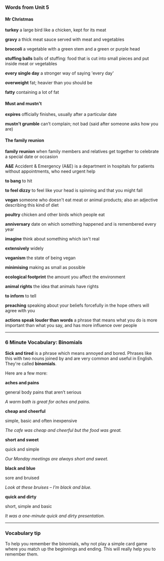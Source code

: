 ### Words from Unit 5  

#### Mr Christmas

**turkey**
a large bird like a chicken, kept for its meat

**gravy**
a thick meat sauce served with meat and vegetables

**broccoli**
a vegetable with a green stem and a green or purple head

**stuffing balls**
balls of stuffing: food that is cut into small pieces and put inside meat or vegetables

**every single day**
a stronger way of saying 'every day'

**overweight**
fat; heavier than you should be

**fatty**
containing a lot of fat


#### Must and mustn't

**expires**
officially finishes, usually after a particular date

**mustn’t grumble**
can’t complain; not bad (said after someone asks how you are)


#### The family reunion

**family reunion**
when family members and relatives get together to celebrate a special date or occasion

**A&E**
Accident & Emergency (A&E) is a department in hospitals for patients without appointments, who need urgent help

**to bang**
to hit

**to feel dizzy**
to feel like your head is spinning and that you might fall

**vegan**
someone who doesn't eat meat or animal products; also an adjective describing this kind of diet

**poultry**
chicken and other birds which people eat

**anniversary**
date on which something happened and is remembered every year

**imagine**
think about something which isn't real

**extensively**
widely

**veganism**
the state of being vegan

**minimising**
making as small as possible

**ecological footprint**
the amount you affect the environment

**animal rights**
the idea that animals have rights

**to inform**
to tell

**preaching**
speaking about your beliefs forcefully in the hope others will agree with you

**actions speak louder than words**
a phrase that means what you do is more important than what you say, and has more influence over people

---
### 6 Minute Vocabulary: Binomials

**Sick and tired** is a phrase which means annoyed and bored. Phrases like this with two nouns joined by and are very common and useful in English. They're called **binomials**.

Here are a few more:

**aches and pains**

general body pains that aren’t serious

_A warm bath is great for aches and pains._


**cheap and cheerful**

simple, basic and often inexpensive

_The cafe was cheap and cheerful but the food was great._


**short and sweet**

quick and simple

_Our Monday meetings are always short and sweet._


**black and blue**

sore and bruised

_Look at these bruises – I’m black and blue._


**quick and dirty**

short, simple and basic

_It was a one-minute quick and dirty presentation._

---
### Vocabulary tip

To help you remember the binomials, why not play a simple card game where you match up the beginnings and ending. This will really help you to remember them.